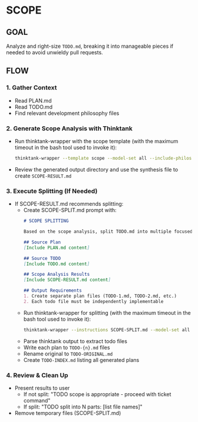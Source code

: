 # SCOPE

## GOAL
Analyze and right-size `TODO.md`, breaking it into manageable pieces if needed to avoid unwieldy pull requests.

## FLOW

### 1. Gather Context
- Read PLAN.md
- Read TODO.md
- Find relevant development philosophy files

### 2. Generate Scope Analysis with Thinktank
- Run thinktank-wrapper with the scope template (with the maximum timeout in the bash tool used to invoke it):
  ```bash
  thinktank-wrapper --template scope --model-set all --include-philosophy --include-glance PLAN.md TODO.md
  ```
- Review the generated output directory and use the synthesis file to create `SCOPE-RESULT.md`

### 3. Execute Splitting (If Needed)
- If SCOPE-RESULT.md recommends splitting:
  - Create SCOPE-SPLIT.md prompt with:
    ```markdown
    # SCOPE SPLITTING

    Based on the scope analysis, split TODO.md into multiple focused todo files.

    ## Source Plan
    [Include PLAN.md content]

    ## Source TODO
    [Include TODO.md content]

    ## Scope Analysis Results
    [Include SCOPE-RESULT.md content]

    ## Output Requirements
    1. Create separate plan files (TODO-1.md, TODO-2.md, etc.)
    2. Each todo file must be independently implementable
    ```
  - Run thinktank-wrapper for splitting (with the maximum timeout in the bash tool used to invoke it):
    ```bash
    thinktank-wrapper --instructions SCOPE-SPLIT.md --model-set all --include-philosophy --include-glance PLAN.md TODO.md SCOPE-RESULT.md
    ```
  - Parse thinktank output to extract todo files
  - Write each plan to `TODO-{n}.md` files
  - Rename original to `TODO-ORIGINAL.md`
  - Create `TODO-INDEX.md` listing all generated plans

### 4. Review & Clean Up
- Present results to user
  - If not split: "TODO scope is appropriate - proceed with ticket command"
  - If split: "TODO split into N parts: [list file names]"
- Remove temporary files (SCOPE-SPLIT.md)